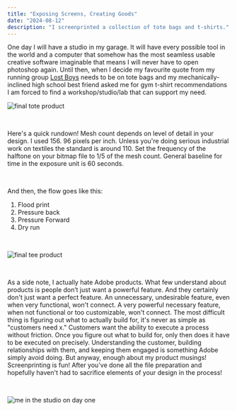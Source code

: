 ```yaml
---
title: "Exposing Screens, Creating Goods"
date: "2024-08-12"
description: "I screenprinted a collection of tote bags and t-shirts."
---
```


One day I will have a studio in my garage. It will have every possible tool in the world and a computer that somehow has the most seamless usable creative software imaginable that means I will never have to open photoshop again. Until then, when I decide my favourite quote from my running group <a href="https://tempojournal.com/article/who-are-the-lostboys/index.html">Lost Boys</a> needs to be on tote bags and my mechanically-inclined high school best friend asked me for gym t-shirt recommendations I am forced to find a workshop/studio/lab that can support my need.

![final tote product](./tote.png) 

<br>

Here's a quick rundown! Mesh count depends on level of detail in your design. I used 156. 96 pixels per inch. Unless you're doing serious industrial work on textiles the standard is around 110. Set the frequency of the halftone on your bitmap file to 1/5 of the mesh count. General baseline for time in the exposure unit is 60 seconds.

<br>

And then, the flow goes like this:
1. Flood print
2. Pressure back
3. Pressure Forward
4. Dry run

<br>

![final tee product](./tee.png) 

<br>

As a side note, I actually hate Adobe products. What few understand about products is people don’t just want a powerful feature. And they certainly don't just want a perfect feature. An unnecessary, undesirable feature, even when very functional, won't connect. A very powerful necessary feature, when not functional or too customizable, won't connect. The most difficult thing is figuring out what to actually build for, it's never as simple as "customers need x." Customers want the ability to execute a process without friction. Once you figure out what to build for, only then does it have to be executed on precisely. Understanding the customer, building relationships with them, and keeping them engaged is something Adobe simply avoid doing. But anyway, enough about my product musings! Screenprinting is fun! After you've done all the file preparation and hopefully haven't had to sacrifice elements of your design in the process!

<br>

![me in the studio on day one](./me.png) 

